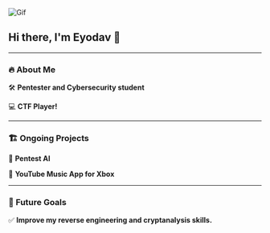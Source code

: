 ![Gif](https://media1.giphy.com/media/v1.Y2lkPTc5MGI3NjExbHlhcGt2MGZyNGU3bnNhandrOGg1bzhtbWdoenQ2dHdzY29rbHNraCZlcD12MV9pbnRlcm5hbF9naWZfYnlfaWQmY3Q9Zw/EaEWuES5SDSpcnOlRt/giphy.gif)

## Hi there, I'm Eyodav 👋  

---

### 🔥 About Me  

🛠 **Pentester and Cybersecurity student**  

💻 **CTF Player!**  

---

### 🏗️ Ongoing Projects  

🚀 **Pentest AI**  

🎵 **YouTube Music App for Xbox**  

---

### 🎯 Future Goals  

✅ **Improve my reverse engineering and cryptanalysis skills.**  
